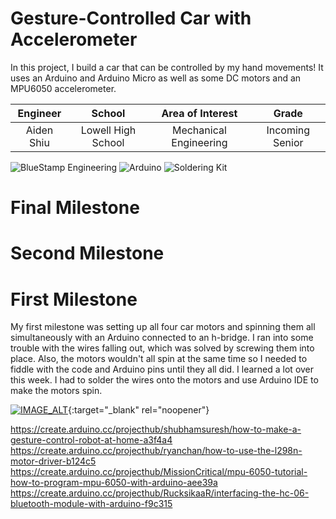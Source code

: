 ﻿# Gesture-Controlled Car with Accelerometer
In this project, I build a car that can be controlled by my hand movements! It uses an Arduino and Arduino Micro as well as some DC motors and an MPU6050 accelerometer.

| **Engineer** | **School** | **Area of Interest** | **Grade** |
|:--:|:--:|:--:|:--:|
| Aiden Shiu | Lowell High School | Mechanical Engineering | Incoming Senior

![BlueStamp Engineering](https://static.wixstatic.com/media/d1d841_095ca2fd341e499988531cbf9bc9d2fe~mv2.png/v1/fill/w_1000,h_318,al_c,usm_0.66_1.00_0.01/d1d841_095ca2fd341e499988531cbf9bc9d2fe~mv2.png)
![Arduino](https://m.media-amazon.com/images/I/71z22cRPeeL._AC_SX466_.jpg)
![Soldering Kit](https://static.plusivo.com/800-large_default/plusivo-soldering-iron-kit-with-digital-multimeter-110-v-plug-type-us-.jpg)
# Final Milestone

# Second Milestone

# First Milestone
  
My first milestone was setting up all four car motors and spinning them all simultaneously with an Arduino connected to an h-bridge. I ran into some trouble with the wires falling out, which was solved by screwing them into place. Also, the motors wouldn't all spin at the same time so I needed to fiddle with the code and Arduino pins until they all did. I learned a lot over this week. I had to solder the wires onto the motors and use Arduino IDE to make the motors spin.

[![IMAGE_ALT](https://i.ibb.co/Mncz4Qn/Thumbnail.jpg)](https://www.youtube.com/watch?v=3ywsrFl8mXY){:target="_blank" rel="noopener"}

https://create.arduino.cc/projecthub/shubhamsuresh/how-to-make-a-gesture-control-robot-at-home-a3f4a4
https://create.arduino.cc/projecthub/ryanchan/how-to-use-the-l298n-motor-driver-b124c5
https://create.arduino.cc/projecthub/MissionCritical/mpu-6050-tutorial-how-to-program-mpu-6050-with-arduino-aee39a
https://create.arduino.cc/projecthub/RucksikaaR/interfacing-the-hc-06-bluetooth-module-with-arduino-f9c315
